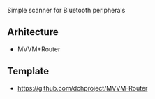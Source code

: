 
Simple scanner for Bluetooth peripherals

## Arhitecture 
- MVVM+Router

## Template 
- https://github.com/dchproject/MVVM-Router

